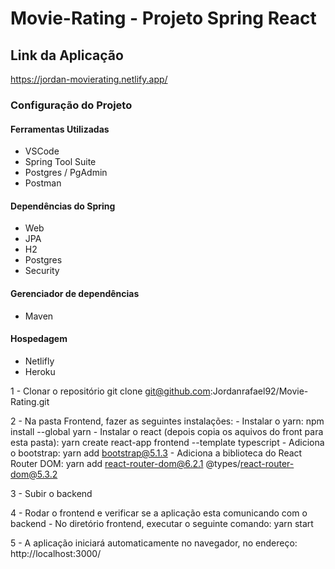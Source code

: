 # Movie-Rating - Projeto Spring React

## Link da Aplicação
https://jordan-movierating.netlify.app/

### Configuração do Projeto

#### Ferramentas Utilizadas
- VSCode
- Spring Tool Suite
- Postgres / PgAdmin
- Postman

#### Dependências do Spring
- Web
- JPA
- H2
- Postgres
- Security

#### Gerenciador de dependências
- Maven

#### Hospedagem
- Netlifly
- Heroku

1 - Clonar o repositório
git clone git@github.com:Jordanrafael92/Movie-Rating.git

2 - Na pasta Frontend, fazer as seguintes instalações:
	- Instalar o yarn: npm install --global yarn
	- Instalar o react (depois copia os aquivos do front para esta pasta): yarn create react-app frontend --template typescript
	- Adiciona o bootstrap: yarn add bootstrap@5.1.3
	- Adiciona a biblioteca do React Router DOM: yarn add react-router-dom@6.2.1 @types/react-router-dom@5.3.2


3 - Subir o backend

4 - Rodar o frontend e verificar se a aplicação esta comunicando com o backend
	- No diretório frontend, executar o seguinte comando: yarn start

5 - A aplicação iniciará automaticamente no navegador, no endereço:
http://localhost:3000/

